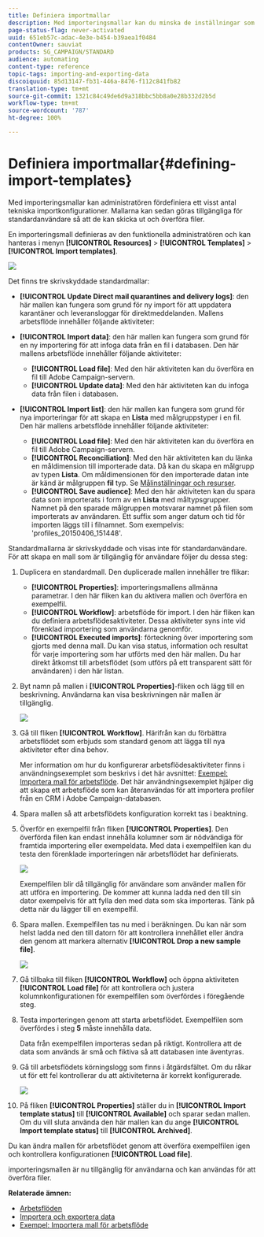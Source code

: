 ```yaml
---
title: Definiera importmallar
description: Med importeringsmallar kan du minska de inställningar som krävs och importera data snabbare.
page-status-flag: never-activated
uuid: 651eb57c-adac-4e3e-b454-b39aea1f0484
contentOwner: sauviat
products: SG_CAMPAIGN/STANDARD
audience: automating
content-type: reference
topic-tags: importing-and-exporting-data
discoiquuid: 85d13147-fb31-446a-8476-f112c841fb82
translation-type: tm+mt
source-git-commit: 1321c84c49de6d9a318bbc5bb8a0e28b332d2b5d
workflow-type: tm+mt
source-wordcount: '787'
ht-degree: 100%

---
```



# Definiera importmallar{#defining-import-templates}

Med importeringsmallar kan administratören fördefiniera ett visst antal tekniska importkonfigurationer.  Mallarna kan sedan göras tillgängliga för standardanvändare så att de kan skicka ut och överföra filer.

En importeringsmall definieras av den funktionella administratören och kan hanteras i menyn **[!UICONTROL Resources]** > **[!UICONTROL Templates]** > **[!UICONTROL Import templates]**.

![](assets/import_template_list.png)

Det finns tre skrivskyddade standardmallar:

* **[!UICONTROL Update Direct mail quarantines and delivery logs]**: den här mallen kan fungera som grund för ny import för att uppdatera karantäner och leveransloggar för direktmeddelanden. Mallens arbetsflöde innehåller följande aktiviteter:
* **[!UICONTROL Import data]**: den här mallen kan fungera som grund för en ny importering för att infoga data från en fil i databasen.  Den här mallens arbetsflöde innehåller följande aktiviteter:

   * **[!UICONTROL Load file]**: Med den här aktiviteten kan du överföra en fil till Adobe Campaign-servern.
   * **[!UICONTROL Update data]**: Med den här aktiviteten kan du infoga data från filen i databasen.

* **[!UICONTROL Import list]**: den här mallen kan fungera som grund för nya importeringar för att skapa en **Lista** med målgruppstyper i en fil.  Den här mallens arbetsflöde innehåller följande aktiviteter:

   * **[!UICONTROL Load file]**: Med den här aktiviteten kan du överföra en fil till Adobe Campaign-servern.
   * **[!UICONTROL Reconciliation]**: Med den här aktiviteten kan du länka en måldimension till importerade data.  Då kan du skapa en målgrupp av typen **Lista**.  Om måldimensionen för den importerade datan inte är känd är målgruppen **fil** typ.  Se [Målinställningar och resurser](../../automating/using/query.md#targeting-dimensions-and-resources).
   * **[!UICONTROL Save audience]**: Med den här aktiviteten kan du spara data som importerats i form av en **Lista** med måltypsgrupper.  Namnet på den sparade målgruppen motsvarar namnet på filen som importerats av användaren. Ett suffix som anger datum och tid för importen läggs till i filnamnet.  Som exempelvis: &#39;profiles_20150406_151448&#39;.

Standardmallarna är skrivskyddade och visas inte för standardanvändare.  För att skapa en mall som är tillgänglig för användare följer du dessa steg:

1. Duplicera en standardmall.  Den duplicerade mallen innehåller tre flikar:

   * **[!UICONTROL Properties]**: importeringsmallens allmänna parametrar.  I den här fliken kan du aktivera mallen och överföra en exempelfil.
   * **[!UICONTROL Workflow]**: arbetsflöde för import.  I den här fliken kan du definiera arbetsflödesaktiviteter.  Dessa aktiviteter syns inte vid förenklad importering som användarna genomför.
   * **[!UICONTROL Executed imports]**: förteckning över importering som gjorts med denna mall.  Du kan visa status, information och resultat för varje importering som har utförts med den här mallen.  Du har direkt åtkomst till arbetsflödet (som utförs på ett transparent sätt för användaren) i den här listan.

1. Byt namn på mallen i **[!UICONTROL Properties]**-fliken och lägg till en beskrivning.  Användarna kan visa beskrivningen när mallen är tillgänglig.

   ![](assets/simplified_import_model1.png)

1. Gå till fliken **[!UICONTROL Workflow]**. Härifrån kan du förbättra arbetsflödet som erbjuds som standard genom att lägga till nya aktiviteter efter dina behov.

   Mer information om hur du konfigurerar arbetsflödesaktiviteter finns i användningsexemplet som beskrivs i det här avsnittet: [Exempel: Importera mall för arbetsflöde](../../automating/using/creating-import-workflow-templates.md).  Det här användningsexemplet hjälper dig att skapa ett arbetsflöde som kan återanvändas för att importera profiler från en CRM i Adobe Campaign-databasen.

1. Spara mallen så att arbetsflödets konfiguration korrekt tas i beaktning.
1. Överför en exempelfil från fliken **[!UICONTROL Properties]**.  Den överförda filen kan endast innehålla kolumner som är nödvändiga för framtida importering eller exempeldata.  Med data i exempelfilen kan du testa den förenklade importeringen när arbetsflödet har definierats.

   ![](assets/import_template_sample.png)

   Exempelfilen blir då tillgänglig för användare som använder mallen för att utföra en importering.  De kommer att kunna ladda ned den till sin dator exempelvis för att fylla den med data som ska importeras.  Tänk på detta när du lägger till en exempelfil.

1. Spara mallen.  Exempelfilen tas nu med i beräkningen.  Du kan när som helst ladda ned den till datorn för att kontrollera innehållet eller ändra den genom att markera alternativ **[!UICONTROL Drop a new sample file]**.

   ![](assets/simplified_import_model2.png)

1. Gå tillbaka till fliken **[!UICONTROL Workflow]** och öppna aktiviteten **[!UICONTROL Load file]** för att kontrollera och justera kolumnkonfigurationen för exempelfilen som överfördes i föregående steg.
1. Testa importeringen genom att starta arbetsflödet.  Exempelfilen som överfördes i steg **5** måste innehålla data.

   Data från exempelfilen importeras sedan på riktigt.  Kontrollera att de data som används är små och fiktiva så att databasen inte äventyras.

1. Gå till arbetsflödets körningslogg som finns i åtgärdsfältet.  Om du råkar ut för ett fel kontrollerar du att aktiviteterna är korrekt konfigurerade.

   ![](assets/simplified_import_model3.png)

1. På fliken **[!UICONTROL Properties]** ställer du in **[!UICONTROL Import template status]** till **[!UICONTROL Available]** och sparar sedan mallen.  Om du vill sluta använda den här mallen kan du ange **[!UICONTROL Import template status]** till **[!UICONTROL Archived]**.

Du kan ändra mallen för arbetsflödet genom att överföra exempelfilen igen och kontrollera konfigurationen **[!UICONTROL Load file]**.

importeringsmallen är nu tillgänglig för användarna och kan användas för att överföra filer.

**Relaterade ämnen:**

* [Arbetsflöden](../../automating/using/get-started-workflows.md)
* [Importera och exportera data](../../automating/using/about-data-import-and-export.md)
* [Exempel: Importera mall för arbetsflöde](../../automating/using/creating-import-workflow-templates.md)

